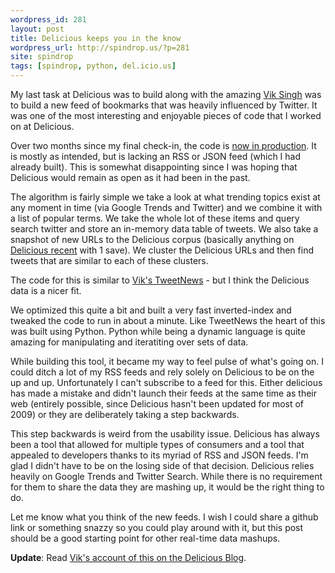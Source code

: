 ```yaml
---
wordpress_id: 281
layout: post
title: Delicious keeps you in the know
wordpress_url: http://spindrop.us/?p=281
site: spindrop
tags: [spindrop, python, del.icio.us]
---
```

My last task at Delicious was to build along with the amazing [Vik Singh](http://zooie.wordpress.com/) was to build a new feed of bookmarks that was heavily influenced by Twitter.  It was one of the most interesting and enjoyable pieces of code that I worked on at Delicious.

Over two months since my final check-in, the code is [now in production](http://delicious.com/).  It is mostly as intended, but is lacking an RSS or JSON feed (which I had already built).  This is somewhat disappointing since I was hoping that Delicious would remain as open as it had been in the past.

The algorithm is fairly simple we take a look at what trending topics exist at any moment in time (via Google Trends and Twitter) and we combine it with a list of popular terms.  We take the whole lot of these items and   query search twitter and store an in-memory data table of tweets.  We also take a snapshot of new URLs to the Delicious corpus (basically anything on [Delicious recent](http://delicious.com/recent/) with 1 save).  We cluster the Delicious URLs and then find tweets that are similar to each of these clusters.

The code for this is similar to [Vik's TweetNews](http://zooie.wordpress.com/2009/01/15/twitter-boss-real-time-search/) - but I think the Delicious data is a nicer fit.

We optimized this quite a bit and built a very fast inverted-index and tweaked the code to run in about a minute.  Like TweetNews the heart of this was built using Python.  Python while being a dynamic language is quite amazing for manipulating and iteratiting over sets of data.

While building this tool, it became my way to feel pulse of what's going on.  I could ditch a lot of my RSS feeds and rely solely on Delicious to be on the up and up.  Unfortunately I can't subscribe to a feed for this.  Either delicious has made a mistake and didn't launch their feeds at the same time as their web (entirely possible, since Delicious hasn't been updated for most of 2009) or they are deliberately taking a step backwards. 

This step backwards is weird from the usability issue.  Delicious has always been a tool that allowed for multiple types of consumers and a tool that appealed to developers thanks to its myriad of RSS and JSON feeds.    I'm glad I didn't have to be on the losing side of that decision.  Delicious relies heavily on Google Trends and Twitter Search.  While there is no requirement for them to share the data they are mashing up, it would be the right thing to do.

Let me know what you think of the new feeds.  I wish I could share a github link or something snazzy so you could play around with it, but this post should be a good starting point for other real-time data mashups.

**Update**: Read [Vik's account of this on the Delicious Blog](http://blog.delicious.com/blog/2009/08/delicious-homepage-gets-%E2%80%9Cfresh%E2%80%9D.html).
